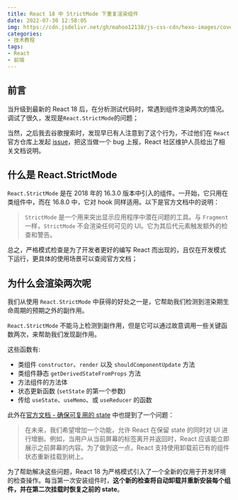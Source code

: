 ```yaml
---
title: React 18 中 StrictMode 下重复渲染组件
date: 2022-07-30 12:58:05
img: https://cdn.jsdelivr.net/gh/mahoo12138/js-css-cdn/hexo-images/cover/react.png
categories: 
- 技术教程
tags:
- React
- 前端
---
```


## 前言

当升级到最新的 React 18 后，在分析测试代码时，常遇到组件渲染两次的情况。调试了很久，发现是`React.StrictMode`的问题；

当然，之后我去谷歌搜索时，发现早已有人注意到了这个行为，不过他们在 `React` 官方仓库上发起 [issue](https://github.com/facebook/react/issues/24467)，把这当做一个 bug 上报，React 社区维护人员给出了相关文档说明。

## 什么是 React.StrictMode

`React.StrictMode` 是在 2018 年的 16.3.0 版本中引入的组件。一开始，它只用在类组件中，而在 16.8.0 中，它对 hook 同样适用。以下是官方文档中的说明：

> `StrictMode` 是一个用来突出显示应用程序中潜在问题的工具。与 `Fragment` 一样，`StrictMode` 不会渲染任何可见的 UI。它为其后代元素触发额外的检查和警告。

总之，严格模式检查是为了开发者更好的编写 React 而出现的，且仅在开发模式下运行，更具体的使用场景可以查阅官方文档；

## 为什么会渲染两次呢

我们从使用 `React.StrictMode` 中获得的好处之一是，它帮助我们检测到渲染期生命周期的预期之外的副作用。

`React.StrictMode` 不能马上检测到副作用，但是它可以通过故意调用一些关键函数两次，来帮助我们发现副作用。

这些函数有:

- 类组件 `constructor`、`render` 以及 `shouldComponentUpdate` 方法
- 类组件静态 `getDerivedStateFromProps` 方法
- 方法组件的方法体
- 状态更新函数 (`setState` 的第一个参数)
- 传给 `useState`、`useMemo`、或 `useReducer` 的函数

此外在[官方文档 - 确保可复用的 state](https://zh-hans.reactjs.org/docs/strict-mode.html#ensuring-reusable-state) 中也提到了一个问题：

> 在未来，我们希望增加一个功能，允许 React 在保留 state 的同时对 UI 进行增删。例如，当用户从当前屏幕的标签离开并返回时，React 应该能立即展示之前屏幕的内容。为了做到这一点，React 支持使用卸载前已有的组件状态重新挂载到树上。

为了帮助解决这些问题，React 18 为严格模式引入了一个全新的仅用于开发环境的检查操作。每当第一次安装组件时，**这个新的检查将自动卸载并重新安装每个组件，并在第二次挂载时恢复之前的 state**。